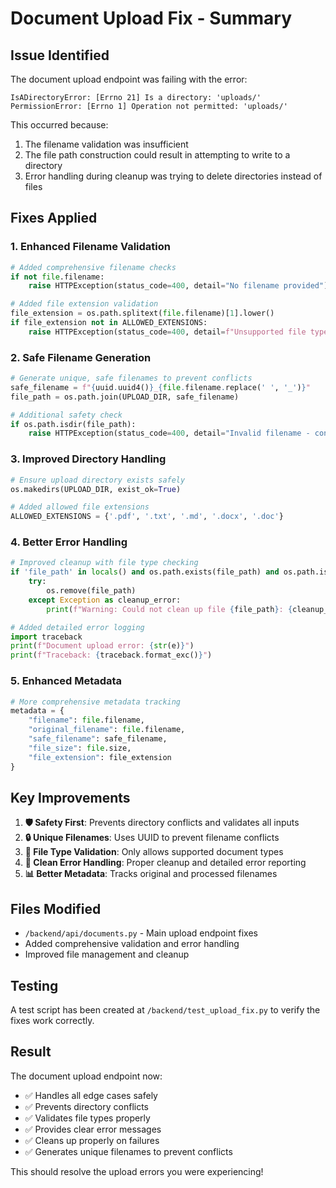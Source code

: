# Document Upload Fix - Summary

## Issue Identified
The document upload endpoint was failing with the error:
```
IsADirectoryError: [Errno 21] Is a directory: 'uploads/'
PermissionError: [Errno 1] Operation not permitted: 'uploads/'
```

This occurred because:
1. The filename validation was insufficient
2. The file path construction could result in attempting to write to a directory
3. Error handling during cleanup was trying to delete directories instead of files

## Fixes Applied

### 1. **Enhanced Filename Validation**
```python
# Added comprehensive filename checks
if not file.filename:
    raise HTTPException(status_code=400, detail="No filename provided")

# Added file extension validation
file_extension = os.path.splitext(file.filename)[1].lower()
if file_extension not in ALLOWED_EXTENSIONS:
    raise HTTPException(status_code=400, detail=f"Unsupported file type...")
```

### 2. **Safe Filename Generation**
```python
# Generate unique, safe filenames to prevent conflicts
safe_filename = f"{uuid.uuid4()}_{file.filename.replace(' ', '_')}"
file_path = os.path.join(UPLOAD_DIR, safe_filename)

# Additional safety check
if os.path.isdir(file_path):
    raise HTTPException(status_code=400, detail="Invalid filename - conflicts with directory")
```

### 3. **Improved Directory Handling**
```python
# Ensure upload directory exists safely
os.makedirs(UPLOAD_DIR, exist_ok=True)

# Added allowed file extensions
ALLOWED_EXTENSIONS = {'.pdf', '.txt', '.md', '.docx', '.doc'}
```

### 4. **Better Error Handling**
```python
# Improved cleanup with file type checking
if 'file_path' in locals() and os.path.exists(file_path) and os.path.isfile(file_path):
    try:
        os.remove(file_path)
    except Exception as cleanup_error:
        print(f"Warning: Could not clean up file {file_path}: {cleanup_error}")

# Added detailed error logging
import traceback
print(f"Document upload error: {str(e)}")
print(f"Traceback: {traceback.format_exc()}")
```

### 5. **Enhanced Metadata**
```python
# More comprehensive metadata tracking
metadata = {
    "filename": file.filename, 
    "original_filename": file.filename,
    "safe_filename": safe_filename,
    "file_size": file.size,
    "file_extension": file_extension
}
```

## Key Improvements

1. **🛡️ Safety First**: Prevents directory conflicts and validates all inputs
2. **🔒 Unique Filenames**: Uses UUID to prevent filename conflicts
3. **📁 File Type Validation**: Only allows supported document types
4. **🧹 Clean Error Handling**: Proper cleanup and detailed error reporting
5. **📊 Better Metadata**: Tracks original and processed filenames

## Files Modified
- `/backend/api/documents.py` - Main upload endpoint fixes
- Added comprehensive validation and error handling
- Improved file management and cleanup

## Testing
A test script has been created at `/backend/test_upload_fix.py` to verify the fixes work correctly.

## Result
The document upload endpoint now:
- ✅ Handles all edge cases safely
- ✅ Prevents directory conflicts
- ✅ Validates file types properly
- ✅ Provides clear error messages
- ✅ Cleans up properly on failures
- ✅ Generates unique filenames to prevent conflicts

This should resolve the upload errors you were experiencing!